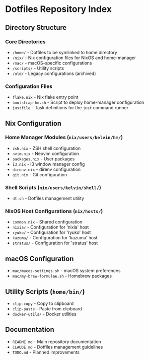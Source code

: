 # Dotfiles Repository Index

## Directory Structure

### Core Directories
- `/home/` - Dotfiles to be symlinked to home directory
- `/nix/` - Nix configuration files for NixOS and home-manager
- `/mac/` - macOS-specific configurations
- `/scripts/` - Utility scripts
- `/old/` - Legacy configurations (archived)

### Configuration Files
- `flake.nix` - Nix flake entry point
- `bootstrap-hm.sh` - Script to deploy home-manager configuration
- `justfile` - Task definitions for the `just` command runner

## Nix Configuration

### Home Manager Modules (`nix/users/kelvin/hm/`)
- `zsh.nix` - ZSH shell configuration
- `nvim.nix` - Neovim configuration
- `packages.nix` - User packages
- `i3.nix` - i3 window manager config
- `direnv.nix` - direnv configuration
- `git.nix` - Git configuration

### Shell Scripts (`nix/users/kelvin/shell/`)
- `dt.sh` - Dotfiles management utility

### NixOS Host Configurations (`nix/hosts/`)
- `common.nix` - Shared configuration
- `nixia/` - Configuration for 'nixia' host
- `ryuko/` - Configuration for 'ryuko' host
- `kazuma/` - Configuration for 'kazuma' host
- `stratus/` - Configuration for 'stratus' host

## macOS Configuration
- `mac/macos-settings.sh` - macOS system preferences
- `mac/my-brew-formulae.sh` - Homebrew packages

## Utility Scripts (`home/bin/`)
- `clip-copy` - Copy to clipboard
- `clip-paste` - Paste from clipboard
- `docker-utils/` - Docker utilities

## Documentation
- `README.md` - Main repository documentation
- `CLAUDE.md` - Dotfiles management guidelines
- `TODO.md` - Planned improvements